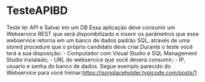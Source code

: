 # TesteAPIBD
Teste ler API e Salvar em um DB
Essa aplicação deve consumir um Webservice REST que será disponibilizado e inserir os parâmetros que esse webservice retorna em um banco de dados padrão SQL, através de uma stored procedure que o próprio candidato deve criar.Durante o teste você terá a sua disposição: - Computador com Visual Studio e SQL Management Studio instalado; - URL do webservice que você deverá consumir; - IP, usuario e senha do banco de dados. Segue exemplo parecido do Webservice para você treinar:https://jsonplaceholder.typicode.com/posts/1 
